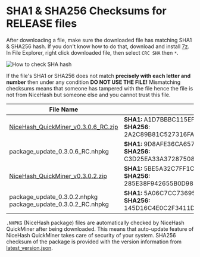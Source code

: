 # SHA1 & SHA256 Checksums for RELEASE files

After downloading a file, make sure the downloaded file has matching SHA1 & SHA256 hash. If you don't know how to do that, 
download and install [7z](https://www.7-zip.org/download.html). In File Explorer, right click downloaded file, then select `CRC SHA` then `*`.

![How to check SHA hash](https://github.com/nicehash/NiceHashQuickMiner/blob/main/checksums/howtohash.png?raw=true)

If the file's SHA1 or SHA256 does not match **precisely with each letter and number** then under any condition **DO NOT USE THE FILE!** Mismatching checksums means that someone has tampered with the file hence the file is not from NiceHash but someone else and you cannot trust this file.

File Name | Checksum
----------|--------------
[NiceHash_QuickMiner_v0.3.0.6_RC.zip](https://github.com/nicehash/NiceHashQuickMiner/releases/tag/v0.3.0.5) | **SHA1:** A1D7BBBC115EF347DA788F8614011A277AA2415D<br> **SHA256**: 2A2C89B81C527316FAB41285A68AB1A14AA874E439996AD8C4CA91C2629B7C10
package_update_0.3.0.6_RC.nhpkg | **SHA1:** 9D8AFE36CA65727CB5F4E20C103400A864B1A9FB<br> **SHA256:** C3D25EA33A3728750821D0C32AF045ADF7010DB9F7E65DB7A11BF939BA5CB808
[NiceHash_QuickMiner_v0.3.0.2.zip](https://github.com/nicehash/NiceHashQuickMiner/releases/tag/v0.3.0.2) | **SHA1:** 5BE5A32C7FF1C840B522EC0B891BABD921BF8056<br> **SHA256:** 285E38F942655B0D988F2B421CCB478E8CCAF675DCCA814D8CAB301F205AA2BA
package_update_0.3.0.2.nhpkg<br>package_update_0.3.0.2_RC.nhpkg | **SHA1:** 5A06C7CC736955827E8B386110C82418F00DA129<br> **SHA256:** 145D16C4E0C2F3411D99A781594D5AF130A131679625C3C4E0ECC6E8A683C840

`.NHPKG` (NiceHash package) files are automatically checked by NiceHash QuickMiner after being downloaded. This means that auto-update feature of NiceHash QuickMiner takes care of security of your system. SHA256 checksum of the package is provided with the version information from [latest_version.json](https://github.com/nicehash/NiceHashQuickMiner/blob/main/update/latest_version.json).
